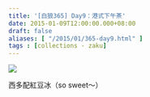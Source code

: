 ```yaml
---
title: '[白狼365] Day9：港式下午茶'
date: 2015-01-09T12:00:00.000+08:00
draft: false
aliases: [ "/2015/01/365-day9.html" ]
tags : [collections - zaku]
---
```


![](/images/zaku009.jpg)

西多配紅豆冰（so sweet～）
